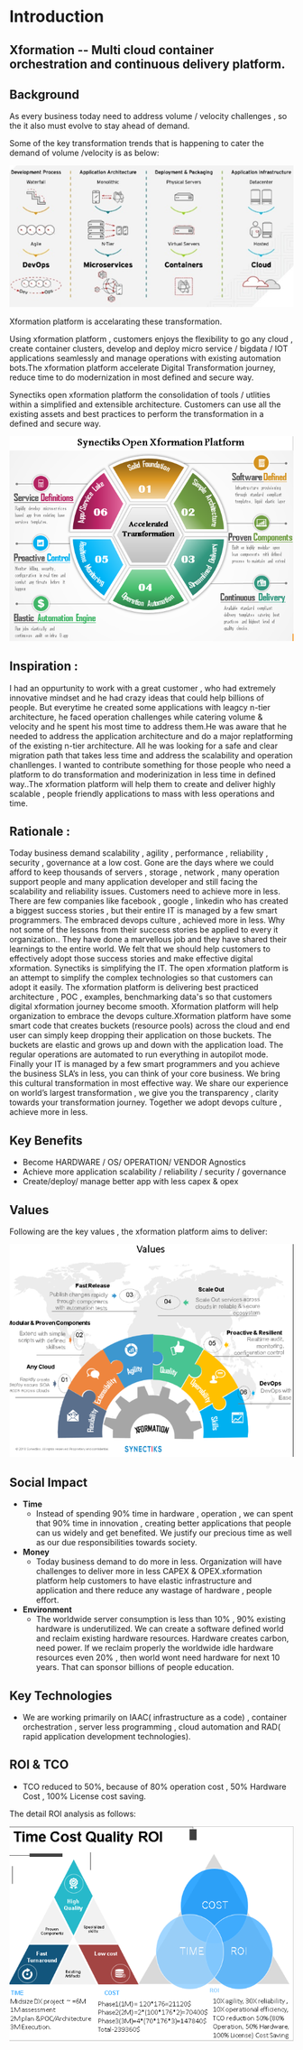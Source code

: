 # Introduction

## **Xformation -- Multi cloud container orchestration and continuous delivery platform.**

## Background

As every business today need to address volume / velocity challenges , so the it also must evolve to stay ahead of demand.

Some of the key transformation trends that is happening to cater the demand of volume /velocity is as below:

![](.gitbook/assets/it-evolve.png)

Xformation platform is accelarating these transformation.

Using xformation platform , customers enjoys the flexibility to go any cloud , create container clusters, develop and deploy micro service / bigdata / IOT applications seamlessly and manage operations with existing automation bots.The xformation platform accelerate Digital Transformation journey, reduce time to do modernization in most defined and secure way.

Synectiks open xformation platform the consolidation of tools / utlities within a simplified and extensible architecture. Customers can use all the existing assets and best practices to perform the transformation in a defined and secure way.

![](.gitbook/assets/xformation.png)

## Inspiration :

I had an oppurtunity to work with a great customer , who had extremely innovative mindset and he had crazy ideas that could help billions of people. But everytime he created some applications with leagcy n-tier architecture, he faced operation challenges while catering volume & velocity and he spent his most time to address them.He was aware that he needed to address the application architecture and do a major replatforming of the existing n-tier architecture. All he was looking for a safe and clear migration path that takes less time and address the scalability and operation chanllenges. I wanted to contribute something for those people who need a platform to do transformation and moderinization in less time in defined way..The xformation platform will help them to create and deliver highly scalable , people friendly applications to mass with less operations and time.

## Rationale :

Today business demand scalability , agility , performance , reliability , security , governance at a low cost. Gone are the days where we could afford to keep thousands of servers , storage , network , many operation support people and many application developer and still facing the scalability and reliability issues. Customers need to achieve more in less. There are few companies like facebook , google , linkedin who has created a biggest success stories , but their entire IT is managed by a few smart programmers. The embraced devops culture , achieved more in less. Why not some of the lessons from their success stories be applied to every it organization.. They have done a marvellous job and they have shared their learnings to the entire world. We felt that we should help customers to effectively adopt those success stories and make effective digital xformation. Synectiks is simplifying the IT. The open xformation platform is an attempt to simplify the complex technologies so that customers can adopt it easily. The xformation platform is delivering best practiced architecture , POC , examples, benchmarking data's so that customers digital xformation journey become smooth. Xformation platform will help organization to embrace the devops culture.Xformation platform have some smart code that creates buckets \(resource pools\) across the cloud and end user can simply keep dropping their application on those buckets. The buckets are elastic and grows up and down with the application load. The regular operations are automated to run everything in autopilot mode. Finally your IT is managed by a few smart programmers and you achieve the business SLA’s in less, you can think of your core business. We bring this cultural transformation in most effective way. We share our experience on world’s largest transformation , we give you the transparency , clarity towards your transformation journey. Together we adopt devops culture , achieve more in less.

## Key Benefits

* Become HARDWARE / OS/ OPERATION/ VENDOR Agnostics
* Achieve  more application scalability / reliability / security / governance
* Create/deploy/ manage better app with less capex & opex

## Values

Following are the key values , the xformation platform aims to deliver:

![](.gitbook/assets/xformation-values.png)

## Social Impact

* **Time**
  * Instead of spending 90% time in hardware , operation , we can spent that 90% time in innovation , creating better applications that  people can us widely and get benefited. We justify our precious time as well as our due responsibilities towards society.
* **Money**
  * Today business demand to do more in less. Organization will have challenges to deliver more in less CAPEX & OPEX.xformation platform help customers to have elastic infrastructure and application and there reduce any wastage of hardware , people effort. 
* **Environment**
  * The worldwide server consumption is less than 10% , 90% existing hardware is underutilized. We can  create a software defined world and reclaim existing hardware resources. Hardware  creates carbon, need power. If we reclaim properly the worldwide idle hardware resources even 20% , then world wont need hardware for next 10 years. That can sponsor billions of people education.

## Key Technologies

* We are working primarily on IAAC\( infrastructure as a code\) , container orchestration , server less programming , cloud automation and RAD\( rapid application development technologies\).

## ROI & TCO

* TCO reduced to 50%, because of 80% operation cost , 50% Hardware Cost , 100% License cost saving.

The detail ROI analysis as follows:

![](.gitbook/assets/roi.png)

